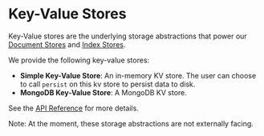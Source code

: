# Key-Value Stores

Key-Value stores are the underlying storage abstractions that power our [Document Stores](./docstores.md) and [Index Stores](./index_stores.md).

We provide the following key-value stores:
- **Simple Key-Value Store**: An in-memory KV store. The user can choose to call `persist` on this kv store to persist data to disk.
- **MongoDB Key-Value Store**: A MongoDB KV store.

See the [API Reference](/reference/storage/kv_store.rst) for more details.

Note: At the moment, these storage abstractions are not externally facing.
